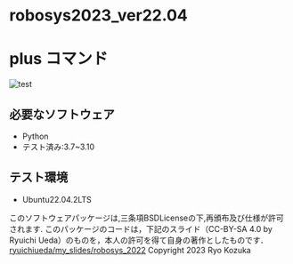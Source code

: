 # robosys2023_ver22.04

# plus コマンド
![test](https://github.com/RyoKozuka/robosys2023_ver22.04/actions/workflows/test.yml/badge.svg)

## 必要なソフトウェア
* Python
 * テスト済み:3.7~3.10

## テスト環境
* Ubuntu22.04.2LTS


このソフトウェアパッケージは,三条項BSDLicenseの下,再頒布及び仕様が許可されます.
このパッケージのコードは，下記のスライド（CC-BY-SA 4.0 by Ryuichi Ueda）のものを，本人の許可を得て自身の著作としたものです．
[ryuichiueda/my_slides/robosys_2022](https://github.com/ryuichiueda/my_slides/tree/master/robosys_2022)
Copyright 2023 Ryo Kozuka
